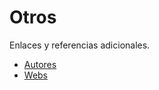 # Otros

Enlaces y referencias adicionales.

- [Autores](Autores/README.md)
- [Webs](Webs/README.md)
